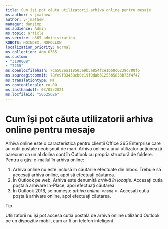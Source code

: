 ```yaml
---
title: Cum își pot căuta utilizatorii arhiva online pentru mesaje
ms.author: v-jmathew
author: v-jmathew
manager: dansimp
ms.audience: Admin
ms.topic: article
ms.service: o365-administration
ROBOTS: NOINDEX, NOFOLLOW
localization_priority: Normal
ms.collection: Adm_O365
ms.custom:
- "3100008"
- "7255"
ms.openlocfilehash: 7ca502ea118503e9b5a854fce1bb8c6239d780f6
ms.sourcegitcommit: 78fe9f33438cb0c19f0dab31253b5853b73f4f47
ms.translationtype: MT
ms.contentlocale: ro-RO
ms.lasthandoff: 03/05/2021
ms.locfileid: "50525626"
---
```

# <a name="how-users-can-search-their-online-archive-for-messages"></a>Cum își pot căuta utilizatorii arhiva online pentru mesaje

Arhiva online este o caracteristică pentru clienții Office 365 Enterprise care au cutii poștale neobișnuit de mari. Arhiva online a unui utilizator acționează oarecum ca un al doilea cont în Outlook cu propria structură de foldere. Pentru a găsi e-mailul în arhiva online:

1. Arhiva online nu este inclusă în căutările efectuate din Inbox. Trebuie să accesați arhiva online, apoi să efectuați căutarea.
2. În Outlook pe web, Arhiva este denumită *arhivă în locație*. Accesați cutia poștală arhivare In-Place, apoi efectuați căutarea.
3. În Outlook 2016, se numește *arhiva online-<`name` >*. Accesați cutia poștală arhivare online, apoi efectuați căutarea.

> [!TIP]
> Utilizatorii nu își pot accesa cutia poștală de arhivă online utilizând Outlook pe un dispozitiv mobil, cum ar fi un telefon inteligent.
